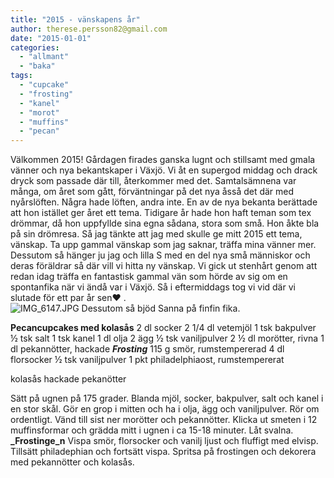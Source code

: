 ```yaml
---
title: "2015 - vänskapens år"
author: therese.persson82@gmail.com
date: "2015-01-01"
categories: 
  - "allmant"
  - "baka"
tags: 
  - "cupcake"
  - "frosting"
  - "kanel"
  - "morot"
  - "muffins"
  - "pecan"
---
```


Välkommen 2015! Gårdagen firades ganska lugnt och stillsamt med gmala vänner och nya bekantskaper i Växjö. Vi åt en supergod middag och drack dryck som passade där till, återkommer med det. Samtalsämnena var många, om året som gått, förväntningar på det nya åsså det där med nyårslöften. Några hade löften, andra inte. En av de nya bekanta berättade att hon istället ger året ett tema. Tidigare år hade hon haft teman som tex drömmar, då hon uppfyllde sina egna sådana, stora som små. Hon åkte bla på sin drömresa. Så jag tänkte att jag med skulle ge mitt 2015 ett tema, vänskap. Ta upp gammal vänskap som jag saknar, träffa mina vänner mer. Dessutom så hänger ju jag och lilla S med en del nya små människor och deras föräldrar så där vill vi hitta ny vänskap. Vi gick ut stenhårt genom att redan idag träffa en fantastisk gammal vän som hörde av sig om en spontanfika när vi ändå var i Växjö. Så i eftermiddags tog vi vid där vi slutade för ett par år sen❤️ .  
![IMG_6147.JPG](/static/img/IMG_61471.jpg)
Dessutom så bjöd Sanna på finfin fika.

**Pecancupcakes med kolasås** 2 dl socker 2 1/4 dl vetemjöl 1 tsk bakpulver ½ tsk salt 1 tsk kanel 1 dl olja 2 ägg ½ tsk vaniljpulver 2 ½ dl morötter, rivna 1 dl pekannötter, hackade _**Frosting**_ 115 g smör, rumstempererad 4 dl florsocker ½ tsk vaniljpulver 1 pkt philadelphiaost, rumstempererat

kolasås hackade pekanötter

Sätt på ugnen på 175 grader. Blanda mjöl, socker, bakpulver, salt och kanel i en stor skål. Gör en grop i mitten och ha i olja, ägg och vaniljpulver. Rör om ordentligt. Vänd till sist ner morötter och pekannötter. Klicka ut smeten i 12 muffinsformar och grädda mitt i ugnen i ca 15-18 minuter. Låt svalna. **_Frostinge_n** Vispa smör, florsocker och vanilj ljust och fluffigt med elvisp. Tillsätt philadephian och fortsätt vispa. Spritsa på frostingen och dekorera med pekannötter och kolasås.
